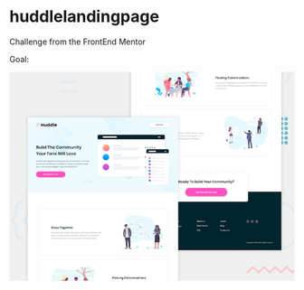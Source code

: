 # huddlelandingpage
Challenge from the FrontEnd Mentor 

Goal:

![Design preview for the Huddle landing page with alternating feature blocks coding challenge](./design/desktop-preview.jpg)
